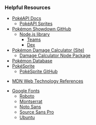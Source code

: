 ### Helpful Resources

* [PokéAPI Docs](https://pokeapi.co/docs/v2)
    * [PokéAPI Sprites](https://github.com/PokeAPI/sprites)
* [Pokémon Showdown GitHub](https://github.com/smogon/Pokemon-Showdown)
    * [Node.js library](https://github.com/smogon/pokemon-showdown/blob/master/sim/README.md)
        * [Teams](https://github.com/smogon/pokemon-showdown/blob/master/sim/TEAMS.md)
        * [Dex](https://github.com/smogon/pokemon-showdown/blob/master/sim/DEX.md)
* [Pokémon Damage Calculator (Site)](https://calc.pokemonshowdown.com/)
    * [Damage Calculator Node Package](https://github.com/smogon/damage-calc)
* [Pokémon Database](https://pokemondb.net)
* [PokéSprite](https://msikma.github.io/pokesprite/)
    * [PokéSprite GitHub](https://github.com/msikma/pokesprite)
<!-- * [NAME](URL) -->
<!-- * [NAME](URL) -->

* [MDN Web Technology References](https://developer.mozilla.org/en-US/docs/Web#web_technology_references)

<!-- * [NAME](URL) -->
<!-- * [NAME](URL) -->
<!-- * [NAME](URL) -->

* [Google Fonts](https://fonts.google.com/)
    * [Roboto](https://fonts.google.com/specimen/Roboto)
    * [Montserrat](https://fonts.google.com/specimen/Montserrat)
    * [Noto Sans](https://fonts.google.com/noto/specimen/Noto+Sans)
    * [Source Sans Pro](https://fonts.google.com/specimen/Source+Sans+Pro)
    * [Ubuntu](https://fonts.google.com/specimen/Ubuntu)